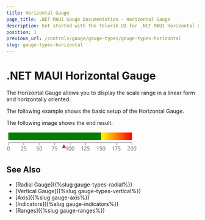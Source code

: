 ```yaml
---
title: Horizontal Gauge
page_title: .NET MAUI Gauge Documentation - Horizontal Gauge
description: Get started with the Telerik UI for .NET MAUI Horizontal Gauge and add the control to your .NET MAUI project.
position: 1
previous_url: /controls/gauge/gauge-types/gauge-types-horizontal
slug: gauge-types-horizontal
---
```


# .NET MAUI Horizontal Gauge

The Horizontal Gauge allows you to display the scale range in a linear form and horizontally oriented.

The following example shows the basic setup of the Horizontal Gauge.

<snippet id='gauge-types-horizontalgauge-xaml'/>

The following image shows the end result.

![Horizontal Gauge](../images/gauge-types-horizontal-gauge-0.png)

## See Also

- [Radial Gauge]({%slug gauge-types-radial%})
- [Vertical Gauge]({%slug gauge-types-vertical%})
- [Axis]({%slug gauge-axis%})
- [Indicators]({%slug gauge-indicators%})
- [Ranges]({%slug gauge-ranges%})
